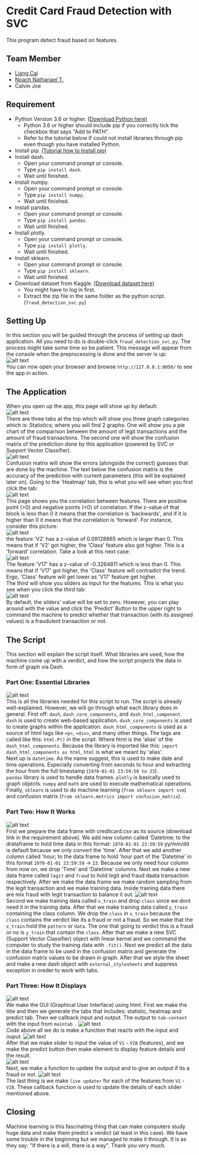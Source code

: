 # Credit Card Fraud Detection with SVC
This program detect fraud based on features.

## Team Member
- [Liang Cai](https://github.com/acailuv)
- [Noach Nathanael T.](https://github.com/noachnt)
- Calvin Joe

## Requirement
- Python Version 3.6 or higher. [(Download Python here)](https://www.python.org/downloads/)
	- Python 3.6 or higher should include pip if you correctly tick the checkbox that says "Add to PATH".
	- Refer to the tutorial below if could not install libraries through pip even though you have 	installed Python.
- Install pip. [(Tutorial how to Install pip)](https://www.makeuseof.com/tag/install-pip-for-python/)
- Install dash. 
	- Open your command prompt or console.
	- Type `pip install dash`.
	- Wait until finished.
- Install numpy.
	- Open your command prompt or console.
	- Type `pip install numpy`.
	- Wait until finished.
- Install pandas.
	- Open your command prompt or console.
	- Type `pip install pandas`.
	- Wait until finished.
- Install plotly.
	- Open your command prompt or console.
	- Type `pip install plotly`.
	- Wait until finished.
- Install sklearn.
	- Open your command prompt or console.
	- Type `pip install sklearn`.
	- Wait until finished.
- Download dataset from Kaggle. [(Download dataset here)](https://www.kaggle.com/mlg-ulb/creditcardfraud/downloads/creditcardfraud.zip/3)
	- You might have to log in first. 
	- Extract the zip file in the same folder as the python script. (`fraud_detection_svc.py`)
	
## Setting Up 
In this section you will be guided through the process of setting up dash application. All you need to do is double-click `fraud_detection_svc.py`. The process might take some time so be patient. This message will appear from the console when the preprocessing is done and the server is up:\
![alt text](https://i.imgur.com/XyXQ8B4.png "Server already set up")\
You can now open your browser and browse `http://127.0.0.1:8050/` to see the app in action.

## The Application
When you open up the app, this page will show up by default:\
![alt text](https://i.imgur.com/wYGnmy5.png "Application default page")\
There are three tabs at the top which will show you three graph categories which is: Statistics; where you will find 2 graphs: One will show you a pie chart of the comparison between the amount of legit transactions and the amount of fraud transactions. The second one will show the confusion matrix of the prediction done by this application (powered by SVC or Support Vector Classifier).\
![alt text](https://i.imgur.com/XP9Qx6j.png "Confusion Matrix and Prediction Accuracy")\
Confusion matrix will show the errors (alongside the correct) guesses that are done by the machine. The text below the confusion matrix is the accuracy of the prediction with current parameters (this will be explained later on). Going to the 'Heatmap' tab, this is what you will see when you first click the tab:\
![alt text](https://i.imgur.com/VXSsERZ.png "'Heatmap' tab page")\
This page shows you the correlation between features. There are positive point (>0) and negative points (\<0) of correlation. If the z-value of that block is less than 0 it means that the correlation is 'backwards', and if it is higher than 0 it means that the correlation is 'forward'. For instance, consider this picture:\
![alt text](https://i.imgur.com/U04tryO.png)\
the feature 'V2' has a z-value of 0.09128865 which is larger than 0. This means that if 'V2' got higher, the 'Class' feature also got higher. This is a 'forward' correlation. Take a look at this next case:\
![alt text](https://i.imgur.com/GEYJgEm.png)\
The feature 'V17' has a z-value of -0.3264811 which is less than 0. This means that if 'V17' got higher, the 'Class' feature will contradict the trend. Ergo, 'Class' feature will get lower as 'V17' feature get higher.\
The third will show you sliders as input for the features. This is what you see when you click the third tab:\
![alt text](https://i.imgur.com/xUjf2q1.png)\
By default, the silders' value will be set to zero. However, you can play around with the value and click the 'Predict' Button to the upper right to command the machine to predict whether that transaction (with its assigned values) is a fraudulent transaction or not.

## The Script
This section will explain the script itself. What libraries are used, how the machine come up with a verdict, and how the script projects the data in form of graph via Dash.
### Part One: Essential Libraries
![alt text](https://i.imgur.com/rPabp5r.png)\
This is all the libraries needed for this script to run. The script is already well-explained. However, we will go through what each library does in general. First off: `dash`, `dash_core_components`, and `dash_html_component`. `dash` is used to create web-based application. `dash_core_components` is used to create graphs within the application. `dash_html_components` is used as a source of html tags like `<p>`, `<div>`, and many other things. The tags are called like this: `html.P()` in the script. Where html is the 'alias' of the `dash_html_components`. Because the library is imported like this: `import dash_html_components as html`, `html` is what we meant by 'alias'.\
Next up is `datetime`. As the name suggest, this is used to make date and time operations. Especially converting from seconds to hour and extracting the hour from the full timestamp (`1970-01-01 23:59:59 to 23`).\
`pandas` library is used to handle data frames. `plotly` is basically used to graph objects. `numpy` and `math` are used to execute mathematical operations. Finally, `sklearn` is used to do machine learning (`from sklearn import svm`) and confusion matrix (`from sklearn.metrics import confusion_matrix`).
### Part Two: How It Works
![alt text](https://i.imgur.com/BMOODQi.png)\
First we prepare the data frame with creditcard.csv as its source (download link in the requirement above). We add new column called 'Datetime; to the drataframe to hold time data in this format: `1970-01-01 23:59:59` yy/mm/dd is default because we only convert the 'time'. After that we add another column called 'hour; to the data frame to hold 'hour part of the 'Datetime' in this format `1970-01-01 23:59:59` -> `23`. Because we only need hour column from now on, we drop 'Time' and 'Datetime' columns. Next we make a new data frame called `legit` and `fraud` to hold legit and fraud daata transaction respectively. After we make the data frame we make random sampling  from the legit transaction and we make training data. Inside training data there are mix fraud with legit transaction to balance it out.
![alt text](https://i.imgur.com/RSZevDb.png)\
Second we make training data called `x_train` and drop `class` since we dont need it in the training data. After that we make training data called `y_train` containing the class column. We drop the `class` in `x_train` because the `class` contains the verdict like its a fraud or not a fraud. So we make that the `x_train` hold the `pattern` or `data`. The one that going to verdict this is a fraud or no is `y_train` that contain the `class`. After that we make a new SVC (Support Vector Classifier) object with linear kernel and we command the computer to study the training data with `.fit()`. Next we predict all the data in the data frame to be used in the confusion matrix and generate the confusion matrix values to be drawn in graph. After that we style the sheet and make a new dash object with `external_stylesheets` and suppress exception in oreder to work with tabs.
### Part Three: How It Displays
![alt text](https://i.imgur.com/XU2BQHl.png)\
We make the GUI (Graphical User Interface) using html. First we make the title and then we generate the tabs that includes: statistic, heatmap and predict tab. Then we callback input and output. The output to `tab-content` with the input from `maintab	`. 
![alt text](https://i.imgur.com/E8J5xDl.png)\
Code above all we do is make a function that reacts with the input and ouput.
![alt text](https://i.imgur.com/3PDtNAT.png)\
After that we make slider to input the value of `V1` - `V28` (features), and we make the predict button then make element to display feature details and the result.\
![alt text](https://i.imgur.com/d7vRSRA.png)\
Next, we make a function to update the output and to give an output if its a fraud or not.
![alt text](https://i.imgur.com/Vb0QIos.png)\
The last thing is we make `live updater` for each of the features from `V1` - `V28`. These callback function is used to update the details of each slider mentioned above.


## Closing
Machine learning is this fascinating thing that can make computers study huge data and make them predict a verdict (at least in this case). We have some trouble in the beginning but we managed to make it through. It is as they say: "If there is a will, there is a way". Thank you very much.
